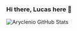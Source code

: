 ### Hi there, Lucas here 👋


![Aryclenio GitHub Stats](https://github-readme-stats.vercel.app/api?username=lucasprogamer&show_icons=true&hide_border=true&theme=dark)

